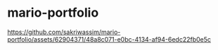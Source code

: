 # mario-portfolio



https://github.com/sakriwassim/mario-portfolio/assets/62904371/48a8c071-e0bc-4134-af94-6edc22fb0e5c

